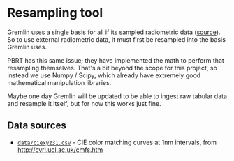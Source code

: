 # Resampling tool

Gremlin uses a single basis for all if its sampled radiometric data
([source](/src/spectrum/sampled.rs)). So to use external radiometric data, it
must first be resampled into the basis Gremlin uses.

PBRT has this same issue; they have implemented the math to perform that 
resampling themselves. That's a bit beyond the scope for this project, so
instead we use Numpy / Scipy, which already have extremely good mathematical
manipulation libraries.

Maybe one day Gremlin will be updated to be able to ingest raw tabular data and
resample it itself, but for now this works just fine.

## Data sources

* [`data/ciexyz31.csv`](./data/ciexyz31.csv) - CIE color matching curves at 1nm
  intervals, from <http://cvrl.ucl.ac.uk/cmfs.htm>